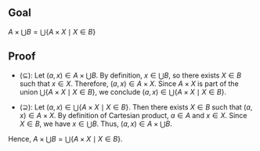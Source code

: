 ## Goal

$A \times \bigcup B = \bigcup \{A \times X \mid X \in B\}$

## Proof

  - ($\subseteq$): Let $(a, x) \in A \times \bigcup B$. By definition, $x \in \bigcup B$, so there exists $X \in B$ such that $x \in X$. Therefore, $(a, x) \in A \times X$. Since $A \times X$ is part of the union $\bigcup \{A \times X \mid X \in B\}$, we conclude $(a, x) \in \bigcup \{A \times X \mid X \in B\}$.

  - ($\supseteq$): Let $(a, x) \in \bigcup \{A \times X \mid X \in B\}$. Then there exists $X \in B$ such that $(a, x) \in A \times X$. By definition of Cartesian product, $a \in A$ and $x \in X$. Since $X \in B$, we have $x \in \bigcup B$. Thus, $(a, x) \in A \times \bigcup B$.

Hence, $A \times \bigcup B = \bigcup \{A \times X \mid X \in B\}$.
